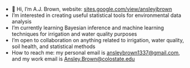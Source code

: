- 👋 Hi, I’m A.J. Brown, website: [sites.google.com/view/ansleyjbrown](sites.google.com/view/ansleyjbrown)
- I’m interested in creating useful statistical tools for environmental data analysis
- I’m currently learning Bayesian inference and machine learning techniques for irrigation and water quality purposes
- I’m open to collaboration on anything related to irrigation, water quality, soil health, and statistical methods
- How to reach me: my personal email is ansleybrown1337@gmail.com, and my work email is Ansley.Brown@colostate.edu

<!---
ansleybrown1337/ansleybrown1337 is a ✨ special ✨ repository because its `README.md` (this file) appears on your GitHub profile.
You can click the Preview link to take a look at your changes.
--->
